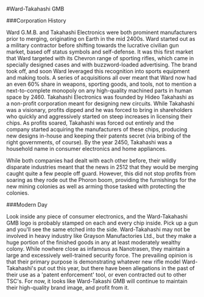 #Ward-Takahashi GMB

###Corporation History

Ward G.M.B. and Takahashi Electronics were both prominent manufacturers prior to merging, originating on Earth in the mid 2400s. Ward started out as a military contractor before shifting towards the lucrative civilian gun market, based off status symbols and self-defense. It was this first market that Ward targeted with its Chevron range of sporting rifles, which came in specially designed cases and with buzzword-loaded advertising. The brand took off, and soon Ward leveraged this recognition into sports equipment and making tools. A series of acquisitions all over meant that Ward now had an even 60% share in weapons, sporting goods, and tools, not to mention a next-to-complete monopoly on any high-quality machined parts in human space by 2460. Takahashi Electronics was founded by Hideo Takahashi as a non-profit corporation meant for designing new circuits. While Takahashi was a visionary, profits dipped and he was forced to bring in shareholders who quickly and aggressively started on steep increases in licensing their chips. As profits soared, Takahashi was forced out entirely and the company started acquiring the manufacturers of these chips, producing new designs in-house and keeping their patents secret (via bribing of the right governments, of course). By the year 2450, Takahashi was a household name in consumer electronics and home appliances.

While both companies had dealt with each other before, their wildly disparate industries meant that the news in 2512 that they would be merging caught quite a few people off guard. However, this did not stop profits from soaring as they rode out the Phoron boom, providing the furnishings for the new mining colonies as well as arming those tasked with protecting the colonies.

###Modern Day

Look inside any piece of consumer electronics, and the Ward-Takahashi GMB logo is probably stamped on each and every chip inside. Pick up a gun and you'll see the same etched into the side. Ward-Takahashi may not be involved in heavy industry like Grayson Manufactories Ltd., but they make a huge portion of the finished goods in any at least moderately wealthy colony. While nowhere close as infamous as Nanotrasen, they maintain a large and excessively well-trained security force. The prevailing opinion is that their primary purpose is demonstrating whatever new rifle model Ward-Takahashi's put out this year, but there have been allegations in the past of their use as a 'patent enforcement' tool, or even contracted out to other TSC's. For now, it looks like Ward-Takashi GMB will continue to maintain their high-quality brand image, and profit from it.
